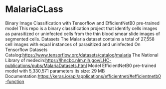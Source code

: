 # MalariaCLass
Binary Image Classification with Tensorflow and EfficientNetB0 pre-trained model
This repo is a binary classification project that identify cells images as parasitized or uninfected cells from the thin blood smear slide images of segmented cells.
Datasets
The Malaria dataset contains a total of 27,558 cell images with equal instances of parasitized and uninfected
On Tensorflow Datasets Catalog:https://www.tensorflow.org/datasets/catalog/malaria
The National Library of medecin:https://lhncbc.nlm.nih.gov/LHC-publications/pubs/MalariaDatasets.html
Model 
EfficientNetB0 pre-trained model with 5,330,571	parameters
its size: 29 MB  
Documentation:https://keras.io/api/applications/efficientnet/#efficientnetb0-function
